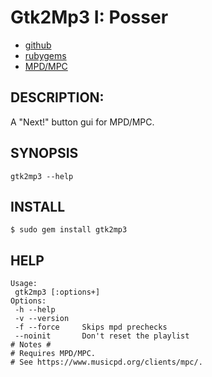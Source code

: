 # Gtk2Mp3 I: Posser

* [github](https://www.github.com/carlosjhr64/gtk2mp3)
* [rubygems](https://rubygems.org/gems/gtk2mp3)
* [MPD/MPC](https://www.musicpd.org/)

## DESCRIPTION:

A "Next!" button gui for MPD/MPC.

## SYNOPSIS

    gtk2mp3 --help

## INSTALL

    $ sudo gem install gtk2mp3

## HELP

    Usage:
     gtk2mp3 [:options+]
    Options:
     -h --help
     -v --version
     -f --force  	Skips mpd prechecks
     --noinit    	Don't reset the playlist
    # Notes #
    # Requires MPD/MPC.
    # See https://www.musicpd.org/clients/mpc/.

